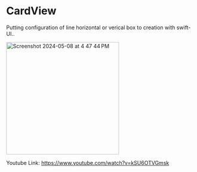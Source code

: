 # CardView

Putting configuration of line horizontal or verical box to creation with swift-UI..

<img width="302" alt="Screenshot 2024-05-08 at 4 47 44 PM" src="https://github.com/sumitchahar/CardView/assets/19342930/f6497737-162e-464a-aee6-de0fbbd93a66">

Youtube Link: https://www.youtube.com/watch?v=kSU6OTVGmsk

